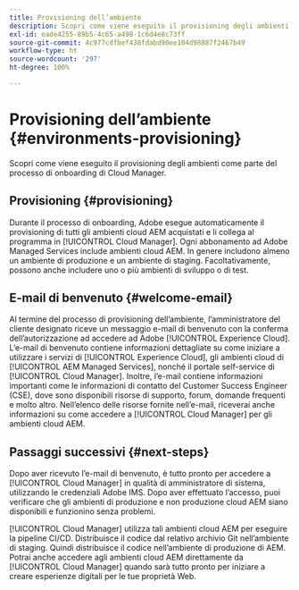 ```yaml
---
title: Provisioning dell’ambiente
description: Scopri come viene eseguito il provisioning degli ambienti come parte del processo di onboarding di Cloud Manager.
exl-id: eade4255-89b5-4c65-a498-1c6d4e8c73ff
source-git-commit: 4c977cdfbef438fdabd90ee104d98887f2467b49
workflow-type: ht
source-wordcount: '297'
ht-degree: 100%

---
```



# Provisioning dell’ambiente {#environments-provisioning}

Scopri come viene eseguito il provisioning degli ambienti come parte del processo di onboarding di Cloud Manager.

## Provisioning {#provisioning}

Durante il processo di onboarding, Adobe esegue automaticamente il provisioning di tutti gli ambienti cloud AEM acquistati e li collega al programma in [!UICONTROL Cloud Manager]. Ogni abbonamento ad Adobe Managed Services include ambienti cloud AEM. In genere includono almeno un ambiente di produzione e un ambiente di staging. Facoltativamente, possono anche includere uno o più ambienti di sviluppo o di test.

## E-mail di benvenuto {#welcome-email}

Al termine del processo di provisioning dell’ambiente, l’amministratore del cliente designato riceve un messaggio e-mail di benvenuto con la conferma dell’autorizzazione ad accedere ad Adobe [!UICONTROL Experience Cloud]. L’e-mail di benvenuto contiene informazioni dettagliate su come iniziare a utilizzare i servizi di [!UICONTROL Experience Cloud], gli ambienti cloud di [!UICONTROL AEM Managed Services], nonché il portale self-service di [!UICONTROL Cloud Manager]. Inoltre, l’e-mail contiene informazioni importanti come le informazioni di contatto del Customer Success Engineer (CSE), dove sono disponibili risorse di supporto, forum, domande frequenti e molto altro. Nell’elenco delle risorse fornite nell’e-mail, riceverai anche informazioni su come accedere a [!UICONTROL Cloud Manager] per gli ambienti cloud AEM.

## Passaggi successivi {#next-steps}

Dopo aver ricevuto l’e-mail di benvenuto, è tutto pronto per accedere a [!UICONTROL Cloud Manager] in qualità di amministratore di sistema, utilizzando le credenziali Adobe IMS. Dopo aver effettuato l’accesso, puoi verificare che gli ambienti di produzione e non produzione cloud AEM siano disponibili e funzionino senza problemi.

[!UICONTROL Cloud Manager] utilizza tali ambienti cloud AEM per eseguire la pipeline CI/CD. Distribuisce il codice dal relativo archivio Git nell’ambiente di staging. Quindi distribuisce il codice nell’ambiente di produzione di AEM. Potrai anche accedere agli ambienti cloud AEM direttamente da [!UICONTROL Cloud Manager] quando sarà tutto pronto per iniziare a creare esperienze digitali per le tue proprietà Web.
